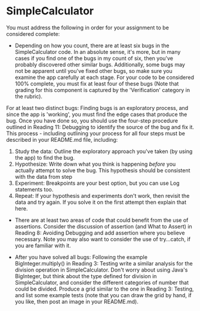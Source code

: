 # SimpleCalculator
 
You must address the following in order for your assignment to be considered complete:

* Depending on how you count, there are at least six bugs in the SimpleCalculator code. In an absolute sense, it's more, but in many cases if you find one of the bugs in my count of six, then you've probably discovered other similar bugs. Additionally, some bugs may not be apparent until you've fixed other bugs, so make sure you examine the app carefully at each stage. For your code to be considered 100% complete, you must fix at least four of these bugs (Note that grading for this component is captured by the 'Verification' category in the rubric).

For at least two distinct bugs: Finding bugs is an exploratory process, and since the app is 'working', you must find the edge cases that produce the bug. Once you have done so, you should use the four-step procedure outlined in Reading 11: Debugging to identify the source of the bug and fix it. This process - including outlining your process for all four steps must be described in your README.md file, including:
1. Study the data: Outline the exploratory approach you've taken (by using the app) to find the bug.
2. Hypothesize: Write down what you think is happening *before* you actually attempt to solve the bug. This hypothesis should be consistent with the data from step 
3. Experiment: Breakpoints are your best option, but you can use Log statements too.
4. Repeat: If your hypothesis and experiments don't work, then revisit the data and try again. If you solve it on the first attempt then explain that here.
* There are at least two areas of code that could benefit from the use of assertions. Consider the discussion of assertion (and What to Assert) in Reading 8: Avoiding Debugging and add assertion where you believe necessary. Note you may also want to consider the use of try...catch, if you are familiar with it.

* After you have solved all bugs: Following the example BigInteger.multiply() in Reading 3: Testing write a similar analysis for the division operation in SimpleCalculator. Don't worry about using Java's BigInteger, but think about the type defined for division in SimpleCalculator, and consider the different categories of number that could be divided. Produce a grid similar to the one in Reading 3: Testing, and list some example tests (note that you can draw the grid by hand, if you like, then post an image in your README.md).
